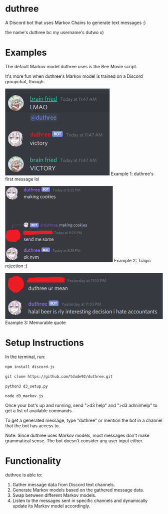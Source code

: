 # duthree
A Discord bot that uses Markov Chains to generate text messages :)

the name's duthree bc my username's dutwo x)

# Examples
The default Markov model duthree uses is the Bee Movie script.

It's more fun when duthree's Markov model is trained on a Discord groupchat, though.

![](./demo/demo1.png)
Example 1: duthree's first message lol

![](./demo/demo2.png)
Example 2: Tragic rejection :(

![](./demo/demo3.png)
Example 3: Memorable quote


# Setup Instructions
In the terminal, run:

`npm install discord.js`

`git clone https://github.com/tdude92/duthree.git`

`python3 d3_setup.py`

`node d3_markov.js`

Once your bot's up and running, send ">d3 help" and ">d3 adminhelp" to get a list of available commands.

To get a generated message, type "duthree" or mention the bot in a channel that the bot has access to.

Note: Since duthree uses Markov models, most messages don't make grammatical sense. The bot doesn't consider any user input either.

# Functionality
duthree is able to:

1. Gather message data from Discord text channels.
2. Generate Markov models based on the gathered message data.
3. Swap between different Markov models.
4. Listen to the messages sent in specific channels and dynamically update its Markov model accordingly.